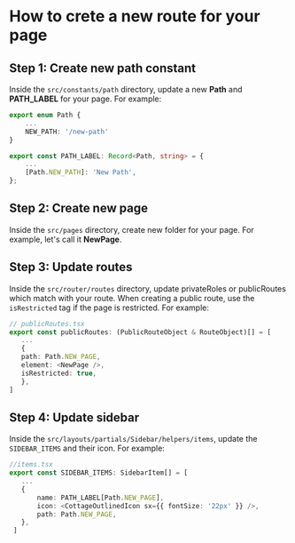 # How to crete a new route for your page

## Step 1: Create new path constant

Inside the `src/constants/path` directory, update a new **Path** and **PATH_LABEL** for your page. For example:

```typescript
export enum Path {
    ...
    NEW_PATH: '/new-path'
}

export const PATH_LABEL: Record<Path, string> = {
    ...
    [Path.NEW_PATH]: 'New Path',
};

```

## Step 2: Create new page

Inside the `src/pages` directory, create new folder for your page. For example, let's call it **NewPage**.

## Step 3: Update routes

Inside the `src/router/routes` directory, update privateRoles or publicRoutes which match with your route. When creating a public route, use the `isRestricted` tag if the page is restricted. For example:

```typescript
// publicRoutes.tsx
export const publicRoutes: (PublicRouteObject & RouteObject)[] = [
   ...
   {
   path: Path.NEW_PAGE,
   element: <NewPage />,
   isRestricted: true,
   },
]
```

## Step 4: Update sidebar

Inside the `src/layouts/partials/Sidebar/helpers/items`, update the `SIDEBAR_ITEMS` and their icon. For example:

```typescript
//items.tsx
export const SIDEBAR_ITEMS: SidebarItem[] = [
   ...
   {
       name: PATH_LABEL[Path.NEW_PAGE],
       icon: <CottageOutlinedIcon sx={{ fontSize: '22px' }} />,
       path: Path.NEW_PAGE,
   },
 ]
```
